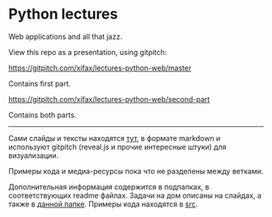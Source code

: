 # Python lectures

Web applications and all that jazz.

View this repo as a presentation, using gitpitch:

https://gitpitch.com/xifax/lectures-python-web/master

Contains first part.

https://gitpitch.com/xifax/lectures-python-web/second-part

Contains both parts.

---

Сами слайды и тексты находятся [тут](lectures-python-web/tree/master/PITCHME.md),
в формате markdown и используют gitpitch (reveal.js и прочие интересные штуки)
для визуализации.

Примеры кода и медиа-ресурсы пока что не разделены между ветками.

Дополнительная информация содержится в подпапках, в соответствующих readme файлах.
Задачи на дом описаны на слайдах, а также в [данной папке](lectures-python-web/tree/master/homework).
Примеры кода находятся в [src](lectures-python-web/tree/master/src).
